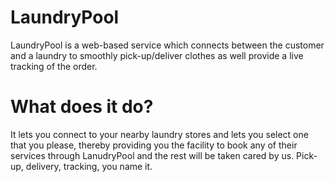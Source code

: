 # LaundryPool
LaundryPool is a web-based service which connects between the customer and a laundry to smoothly pick-up/deliver clothes as well provide a live tracking of the order.

# What does it do?
It lets you connect to your nearby laundry stores and lets you select one that you please, thereby providing you the facility to book any of their services through LanudryPool and the rest will be taken cared by us. Pick-up, delivery, tracking, you name it.
